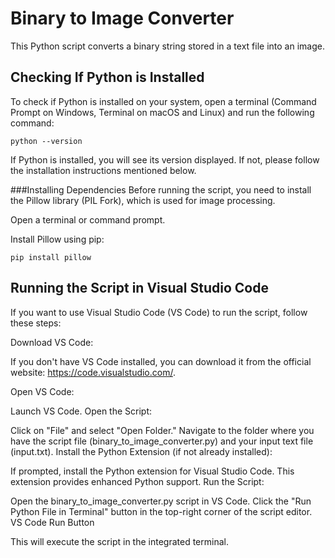 # Binary to Image Converter
This Python script converts a binary string stored in a text file into an image.

## Checking If Python is Installed
To check if Python is installed on your system, open a terminal (Command Prompt on Windows, Terminal on macOS and Linux) and run the following command:

```
python --version
```
If Python is installed, you will see its version displayed. If not, please follow the installation instructions mentioned below.

###Installing Dependencies
Before running the script, you need to install the Pillow library (PIL Fork), which is used for image processing.

Open a terminal or command prompt.

Install Pillow using pip:

```
pip install pillow
```
## Running the Script in Visual Studio Code
If you want to use Visual Studio Code (VS Code) to run the script, follow these steps:

Download VS Code:

If you don't have VS Code installed, you can download it from the official website: https://code.visualstudio.com/.

Open VS Code:

Launch VS Code.
Open the Script:

Click on "File" and select "Open Folder."
Navigate to the folder where you have the script file (binary_to_image_converter.py) and your input text file (input.txt).
Install the Python Extension (if not already installed):

If prompted, install the Python extension for Visual Studio Code. This extension provides enhanced Python support.
Run the Script:

Open the binary_to_image_converter.py script in VS Code.
Click the "Run Python File in Terminal" button in the top-right corner of the script editor.
VS Code Run Button

This will execute the script in the integrated terminal.

